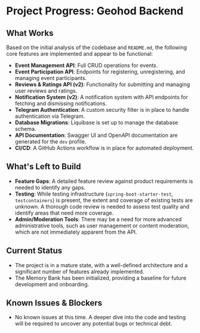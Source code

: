 # Project Progress: Geohod Backend

## What Works

Based on the initial analysis of the codebase and `README.md`, the following core features are implemented and appear to be functional:

*   **Event Management API**: Full CRUD operations for events.
*   **Event Participation API**: Endpoints for registering, unregistering, and managing event participants.
*   **Reviews & Ratings API (v2)**: Functionality for submitting and managing user reviews and ratings.
*   **Notification System (v2)**: A notification system with API endpoints for fetching and dismissing notifications.
*   **Telegram Authentication**: A custom security filter is in place to handle authentication via Telegram.
*   **Database Migrations**: Liquibase is set up to manage the database schema.
*   **API Documentation**: Swagger UI and OpenAPI documentation are generated for the `dev` profile.
*   **CI/CD**: A GitHub Actions workflow is in place for automated deployment.

## What's Left to Build

*   **Feature Gaps**: A detailed feature review against product requirements is needed to identify any gaps.
*   **Testing**: While testing infrastructure (`spring-boot-starter-test`, `testcontainers`) is present, the extent and coverage of existing tests are unknown. A thorough code review is needed to assess test quality and identify areas that need more coverage.
*   **Admin/Moderation Tools**: There may be a need for more advanced administrative tools, such as user management or content moderation, which are not immediately apparent from the API.

## Current Status

*   The project is in a mature state, with a well-defined architecture and a significant number of features already implemented.
*   The Memory Bank has been initialized, providing a baseline for future development and onboarding.

## Known Issues & Blockers

*   No known issues at this time. A deeper dive into the code and testing will be required to uncover any potential bugs or technical debt.
